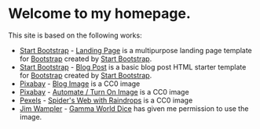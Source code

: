 # Welcome to my homepage.  

This site is based on the following works:
* [Start Bootstrap](http://startbootstrap.com/) - [Landing Page](http://startbootstrap.com/template-overviews/landing-page/) is a multipurpose landing page template for [Bootstrap](http://getbootstrap.com/) created by [Start Bootstrap](http://startbootstrap.com/).
* [Start Bootstrap](http://startbootstrap.com/) - [Blog Post](https://startbootstrap.com/template-overviews/blog-post/) is a basic blog post HTML starter template for [Bootstrap](http://getbootstrap.com/) created by [Start Bootstrap](http://startbootstrap.com/).
* [Pixabay](https://pixabay.com) - [Blog Image](https://pixabay.com/en/blog-internet-web-technology-media-2355684/) is a CC0 image 
* [Pixabay](https://pixabay.com) - [Automate / Turn On Image](https://pixabay.com/en/turn-on-turn-off-industry-energy-2917047/) is a CC0 image 
* [Pexels](https://pexels.com) - [Spider's Web with Raindrops](https://www.pexels.com/photo/cobweb-spider-s-web-raindrops-8484/) is a CC0 image 
* [Jim Wampler](https://www.facebook.com/mudpuppycomics) - [Gamma World Dice](https://www.facebook.com/photo.php?fbid=10208217335349671&set=a.1007311561655.974.1790912702&type=3&theater) has given me permission to use the image. 

